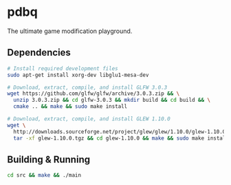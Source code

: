 # pdbq

The ultimate game modification playground.

## Dependencies

```sh
# Install required development files
sudo apt-get install xorg-dev libglu1-mesa-dev

# Download, extract, compile, and install GLFW 3.0.3
wget https://github.com/glfw/glfw/archive/3.0.3.zip && \
  unzip 3.0.3.zip && cd glfw-3.0.3 && mkdir build && cd build && \
  cmake .. && make && sudo make install

# Download, extract, compile, and install GLEW 1.10.0
wget \
  http://downloads.sourceforge.net/project/glew/glew/1.10.0/glew-1.10.0.tgz && \
  tar -xf glew-1.10.0.tgz && cd glew-1.10.0 && make && sudo make install
```

## Building & Running

```sh
cd src && make && ./main
```
